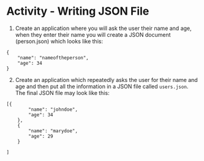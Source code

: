 
# Activity - Writing JSON File

1) Create an application where you will ask the user their name and age, when they enter their name you will create a JSON document (person.json) which looks like this: 

```
{
    "name": "nameoftheperson",
    "age": 34
}
```

 

2) Create an application which repeatedly asks the user for their name and age and then put all the information in a JSON file called `users.json`. The final JSON file may look like this: 

```
[{
		"name": "johndoe",
		"age": 34
	},
	{
		"name": "marydoe",
		"age": 29
	}

]
```
